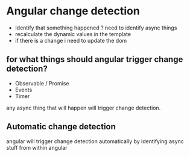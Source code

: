 # Angular change detection

- Identify that something happened ? need to identify async things
- recalculate the dynamic values in the template
- if there is a change i need to update the dom

## for what things should angular trigger change detection?

- Observable / Promise
- Events
- Timer

any async thing that will happen will trigger change detection.

## Automatic change detection

angular will trigger change detection automatically by identifying async stuff from within angular

